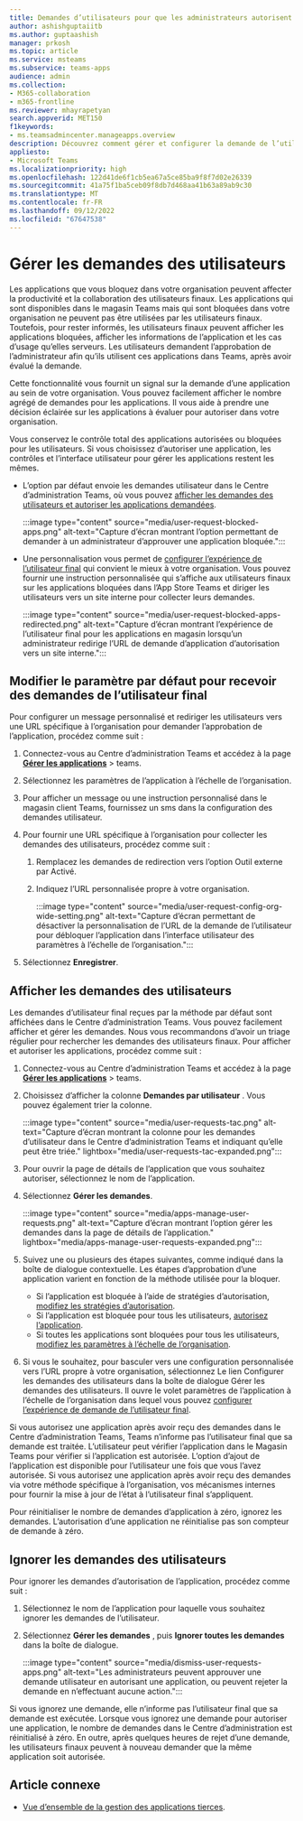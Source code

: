 ```yaml
---
title: Demandes d’utilisateurs pour que les administrateurs autorisent les applications
author: ashishguptaiitb
ms.author: guptaashish
manager: prkosh
ms.topic: article
ms.service: msteams
ms.subservice: teams-apps
audience: admin
ms.collection:
- M365-collaboration
- m365-frontline
ms.reviewer: mhayrapetyan
search.appverid: MET150
f1keywords:
- ms.teamsadmincenter.manageapps.overview
description: Découvrez comment gérer et configurer la demande de l’utilisateur final pour autoriser les applications bloquées dans une organisation.
appliesto:
- Microsoft Teams
ms.localizationpriority: high
ms.openlocfilehash: 122d41de6f1cb5ea67a5ce85ba9f8f7d02e26339
ms.sourcegitcommit: 41a75f1ba5ceb09f8db7d468aa41b63a89ab9c30
ms.translationtype: MT
ms.contentlocale: fr-FR
ms.lasthandoff: 09/12/2022
ms.locfileid: "67647538"
---
```

# <a name="manage-user-requests"></a>Gérer les demandes des utilisateurs

Les applications que vous bloquez dans votre organisation peuvent affecter la productivité et la collaboration des utilisateurs finaux. Les applications qui sont disponibles dans le magasin Teams mais qui sont bloquées dans votre organisation ne peuvent pas être utilisées par les utilisateurs finaux. Toutefois, pour rester informés, les utilisateurs finaux peuvent afficher les applications bloquées, afficher les informations de l’application et les cas d’usage qu’elles serveurs. Les utilisateurs demandent l’approbation de l’administrateur afin qu’ils utilisent ces applications dans Teams, après avoir évalué la demande.

Cette fonctionnalité vous fournit un signal sur la demande d’une application au sein de votre organisation. Vous pouvez facilement afficher le nombre agrégé de demandes pour les applications. Il vous aide à prendre une décision éclairée sur les applications à évaluer pour autoriser dans votre organisation.

Vous conservez le contrôle total des applications autorisées ou bloquées pour les utilisateurs. Si vous choisissez d’autoriser une application, les contrôles et l’interface utilisateur pour gérer les applications restent les mêmes.

* L’option par défaut envoie les demandes utilisateur dans le Centre d’administration Teams, où vous pouvez [afficher les demandes des utilisateurs et autoriser les applications demandées](#view-user-requests).

   :::image type="content" source="media/user-request-blocked-apps.png" alt-text="Capture d’écran montrant l’option permettant de demander à un administrateur d’approuver une application bloquée.":::

* Une personnalisation vous permet de [configurer l’expérience de l’utilisateur final](#modify-the-default-setting-to-receive-end-user-requests) qui convient le mieux à votre organisation. Vous pouvez fournir une instruction personnalisée qui s’affiche aux utilisateurs finaux sur les applications bloquées dans l’App Store Teams et diriger les utilisateurs vers un site interne pour collecter leurs demandes.

   :::image type="content" source="media/user-request-blocked-apps-redirected.png" alt-text="Capture d’écran montrant l’expérience de l’utilisateur final pour les applications en magasin lorsqu’un administrateur redirige l’URL de demande d’application d’autorisation vers un site interne.":::

## <a name="modify-the-default-setting-to-receive-end-user-requests"></a>Modifier le paramètre par défaut pour recevoir des demandes de l’utilisateur final

Pour configurer un message personnalisé et rediriger les utilisateurs vers une URL spécifique à l’organisation pour demander l’approbation de l’application, procédez comme suit :

1. Connectez-vous au Centre d’administration Teams et accédez à la page **[Gérer les applications](https://admin.teams.microsoft.com/policies/manage-apps)**  >  teams.

1. Sélectionnez les paramètres de l’application à l’échelle de l’organisation.

1. Pour afficher un message ou une instruction personnalisé dans le magasin client Teams, fournissez un sms dans la configuration des demandes utilisateur.

1. Pour fournir une URL spécifique à l’organisation pour collecter les demandes des utilisateurs, procédez comme suit :

   1. Remplacez les demandes de redirection vers l’option Outil externe par Activé.
   1. Indiquez l’URL personnalisée propre à votre organisation.

      :::image type="content" source="media/user-request-config-org-wide-setting.png" alt-text="Capture d’écran permettant de désactiver la personnalisation de l’URL de la demande de l’utilisateur pour débloquer l’application dans l’interface utilisateur des paramètres à l’échelle de l’organisation.":::

1. Sélectionnez **Enregistrer**.

## <a name="view-user-requests"></a>Afficher les demandes des utilisateurs

Les demandes d’utilisateur final reçues par la méthode par défaut sont affichées dans le Centre d’administration Teams. Vous pouvez facilement afficher et gérer les demandes. Nous vous recommandons d’avoir un triage régulier pour rechercher les demandes des utilisateurs finaux. Pour afficher et autoriser les applications, procédez comme suit :

1. Connectez-vous au Centre d’administration Teams et accédez à la page **[Gérer les applications](https://admin.teams.microsoft.com/policies/manage-apps)**  >  teams.

1. Choisissez d’afficher la colonne **Demandes par utilisateur** . Vous pouvez également trier la colonne.

   :::image type="content" source="media/user-requests-tac.png" alt-text="Capture d’écran montrant la colonne pour les demandes d’utilisateur dans le Centre d’administration Teams et indiquant qu’elle peut être triée." lightbox="media/user-requests-tac-expanded.png":::

1. Pour ouvrir la page de détails de l’application que vous souhaitez autoriser, sélectionnez le nom de l’application.

1. Sélectionnez **Gérer les demandes**.

   :::image type="content" source="media/apps-manage-user-requests.png" alt-text="Capture d’écran montrant l’option gérer les demandes dans la page de détails de l’application." lightbox="media/apps-manage-user-requests-expanded.png":::

1. Suivez une ou plusieurs des étapes suivantes, comme indiqué dans la boîte de dialogue contextuelle. Les étapes d’approbation d’une application varient en fonction de la méthode utilisée pour la bloquer.

   * Si l’application est bloquée à l’aide de stratégies d’autorisation, [modifiez les stratégies d’autorisation](teams-app-permission-policies.md).
   * Si l’application est bloquée pour tous les utilisateurs, [autorisez l’application](manage-apps.md#allow-and-block-apps).
   * Si toutes les applications sont bloquées pour tous les utilisateurs, [modifiez les paramètres à l’échelle de l’organisation](manage-apps.md#manage-org-wide-app-settings).

1. Si vous le souhaitez, pour basculer vers une configuration personnalisée vers l’URL propre à votre organisation, sélectionnez Le lien Configurer les demandes des utilisateurs dans la boîte de dialogue Gérer les demandes des utilisateurs. Il ouvre le volet paramètres de l’application à l’échelle de l’organisation dans lequel vous pouvez [configurer l’expérience de demande de l’utilisateur final](#modify-the-default-setting-to-receive-end-user-requests).

Si vous autorisez une application après avoir reçu des demandes dans le Centre d’administration Teams, Teams n’informe pas l’utilisateur final que sa demande est traitée. L’utilisateur peut vérifier l’application dans le Magasin Teams pour vérifier si l’application est autorisée. L’option d’ajout de l’application est disponible pour l’utilisateur une fois que vous l’avez autorisée. Si vous autorisez une application après avoir reçu des demandes via votre méthode spécifique à l’organisation, vos mécanismes internes pour fournir la mise à jour de l’état à l’utilisateur final s’appliquent.

Pour réinitialiser le nombre de demandes d’application à zéro, ignorez les demandes. L’autorisation d’une application ne réinitialise pas son compteur de demande à zéro.

## <a name="dismiss-user-requests"></a>Ignorer les demandes des utilisateurs

Pour ignorer les demandes d’autorisation de l’application, procédez comme suit :

1. Sélectionnez le nom de l’application pour laquelle vous souhaitez ignorer les demandes de l’utilisateur.
1. Sélectionnez **Gérer les demandes** , puis **Ignorer toutes les demandes** dans la boîte de dialogue.

   :::image type="content" source="media/dismiss-user-requests-apps.png" alt-text="Les administrateurs peuvent approuver une demande utilisateur en autorisant une application, ou peuvent rejeter la demande en n’effectuant aucune action.":::

Si vous ignorez une demande, elle n’informe pas l’utilisateur final que sa demande est exécutée. Lorsque vous ignorez une demande pour autoriser une application, le nombre de demandes dans le Centre d’administration est réinitialisé à zéro. En outre, après quelques heures de rejet d’une demande, les utilisateurs finaux peuvent à nouveau demander que la même application soit autorisée.

## <a name="related-article"></a>Article connexe

* [Vue d’ensemble de la gestion des applications tierces](manage-apps.md).
